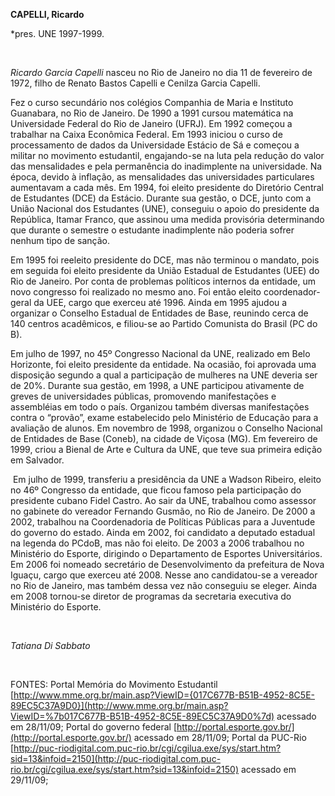 **CAPELLI, Ricardo**

\*pres. UNE 1997-1999.

 

*Ricardo Garcia Capelli* nasceu no Rio de Janeiro no dia 11 de fevereiro
de 1972, filho de Renato Bastos Capelli e Cenilza Garcia Capelli.

Fez o curso secundário nos colégios Companhia de Maria e Instituto
Guanabara, no Rio de Janeiro. De 1990 a 1991 cursou matemática na
Universidade Federal do Rio de Janeiro (UFRJ). Em 1992 começou a
trabalhar na Caixa Econômica Federal. Em 1993 iniciou o curso de
processamento de dados da Universidade Estácio de Sá e começou a militar
no movimento estudantil, engajando-se na luta pela redução do valor das
mensalidades e pela permanência do inadimplente na universidade. Na
época, devido à inflação, as mensalidades das universidades particulares
aumentavam a cada mês. Em 1994, foi eleito presidente do Diretório
Central de Estudantes (DCE) da Estácio. Durante sua gestão, o DCE, junto
com a União Nacional dos Estudantes (UNE), conseguiu o apoio do
presidente da República, Itamar Franco, que assinou uma medida
provisória determinando que durante o semestre o estudante inadimplente
não poderia sofrer nenhum tipo de sanção.

Em 1995 foi reeleito presidente do DCE, mas não terminou o mandato, pois
em seguida foi eleito presidente da União Estadual de Estudantes (UEE)
do Rio de Janeiro. Por conta de problemas políticos internos da
entidade, um novo congresso foi realizado no mesmo ano. Foi então eleito
coordenador-geral da UEE, cargo que exerceu até 1996. Ainda em 1995
ajudou a organizar o Conselho Estadual de Entidades de Base, reunindo
cerca de 140 centros acadêmicos, e filiou-se ao Partido Comunista do
Brasil (PC do B).

Em julho de 1997, no 45º Congresso Nacional da UNE, realizado em Belo
Horizonte, foi eleito presidente da entidade. Na ocasião, foi aprovada
uma disposição segundo a qual a participação de mulheres na UNE deveria
ser de 20%. Durante sua gestão, em 1998, a UNE participou ativamente de
greves de universidades públicas, promovendo manifestações e assembléias
em todo o país. Organizou também diversas manifestações contra o
“provão”, exame estabelecido pelo Ministério de Educação para a
avaliação de alunos. Em novembro de 1998, organizou o Conselho Nacional
de Entidades de Base (Coneb), na cidade de Viçosa (MG). Em fevereiro de
1999, criou a Bienal de Arte e Cultura da UNE, que teve sua primeira
edição em Salvador.

 Em julho de 1999, transferiu a presidência da UNE a Wadson Ribeiro,
eleito no 46º Congresso da entidade, que ficou famoso pela participação
do presidente cubano Fidel Castro. Ao sair da UNE, trabalhou como
assessor no gabinete do vereador Fernando Gusmão, no Rio de Janeiro. De
2000 a 2002, trabalhou na Coordenadoria de Políticas Públicas para a
Juventude do governo do estado. Ainda em 2002, foi candidato a deputado
estadual na legenda do PCdoB, mas não foi eleito. De 2003 a 2006
trabalhou no Ministério do Esporte, dirigindo o Departamento de Esportes
Universitários. Em 2006 foi nomeado secretário de Desenvolvimento da
prefeitura de Nova Iguaçu, cargo que exerceu até 2008. Nesse ano
candidatou-se a vereador no Rio de Janeiro, mas também dessa vez não
conseguiu se eleger. Ainda em 2008 tornou-se diretor de programas da
secretaria executiva do Ministério do Esporte.

 

*Tatiana Di Sabbato*

 

FONTES: Portal Memória do Movimento Estudantil
[http://www.mme.org.br/main.asp?ViewID={017C677B-B51B-4952-8C5E-89EC5C37A9D0}](http://www.mme.org.br/main.asp?ViewID=%7b017C677B-B51B-4952-8C5E-89EC5C37A9D0%7d)
acessado em 28/11/09; Portal do governo federal
[http://portal.esporte.gov.br/](http://portal.esporte.gov.br/) acessado
em 28/11/09; Portal da PUC-Rio
[http://puc-riodigital.com.puc-rio.br/cgi/cgilua.exe/sys/start.htm?sid=13&infoid=2150](http://puc-riodigital.com.puc-rio.br/cgi/cgilua.exe/sys/start.htm?sid=13&infoid=2150)
acessado em 29/11/09;

 

 

 
